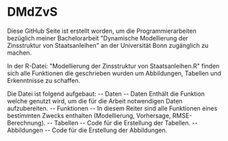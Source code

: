 # DMdZvS
Diese GitHub Seite ist erstellt worden, um die Programmierarbeiten bezüglich meiner Bachelorarbeit 
"Dynamische Modellierung der Zinsstruktur von Staatsanleihen" an der Universität Bonn zugänglich zu machen.

In der R-Datei: "Modellierung der Zinsstruktur von Staatsanleihen.R" finden sich alle Funktionen die geschrieben
wurden um Abbildungen, Tabellen und Erkenntnisse zu schaffen. 

Die Datei ist folgend aufgebaut:
-- Daten --        Daten Enthält die Funktion welche genutzt wird, um die für die Arbeit notwendigen Daten aufzubereiten.
-- Funktionen --   In diesem Reiter sind alle Funktionen eines bestimmten Zwecks enthalten (Modellierung, Vorhersage, RMSE-Berechnung).
-- Tabellen --     Code für die Erstellung der Tabellen.
-- Abbildungen --  Code für die Erstellung der Abbildungen.
